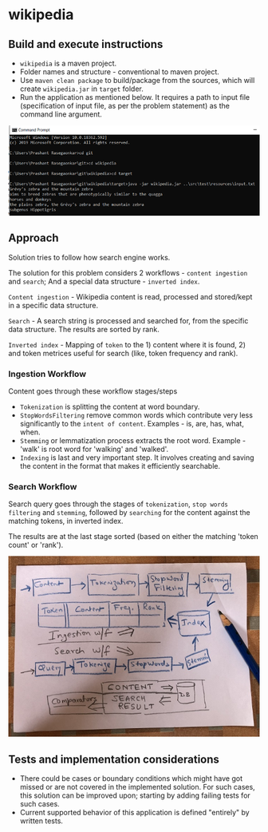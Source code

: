 # wikipedia

## Build and execute instructions
 - `wikipedia` is a maven project.
 - Folder names and structure - conventional to maven project.
 - Use `maven clean package` to build/package from the sources, which will create `wikipedia.jar` in `target` folder.
 - Run the application as mentioned below. It requires a path to input file (specification of input file, as per the problem statement) as the command line argument.

![alt text](https://raw.githubusercontent.com/prasegaonkar/wikipedia/master/execute.PNG) 
 

## Approach

Solution tries to follow how search engine works.

The solution for this problem considers 2 workflows - `content ingestion` and `search`; And a special data structure - `inverted index`.

`Content ingestion` - Wikipedia content is read, processed and stored/kept in a specific data structure.

`Search` - A search string is processed and searched for, from the specific data structure. The results are sorted by rank.

`Inverted index` - Mapping of `token` to the 1) content where it is found, 2) and token metrices useful for search (like, token frequency and rank). 


### Ingestion Workflow

Content goes through these workflow stages/steps 
 - `Tokenization` is splitting the content at word boundary.
 - `StopWordsFiltering` remove common words which contribute very less significantly to the `intent of content`. Examples - is, are, has, what, when. 
 - `Stemming` or lemmatization process extracts the root word. Example - 'walk' is root word for 'walking' and 'walked'.
 - `Indexing` is last and very important step. It involves creating and saving the content in the format that makes it efficiently searchable.


### Search Workflow
Search query goes through the stages of `tokenization`, `stop words filtering` and `stemming`, followed by `searching` for the content against the matching tokens, in inverted index. 

The results are at the last stage sorted (based on either the matching 'token count' or 'rank').

![alt text](https://raw.githubusercontent.com/prasegaonkar/wikipedia/master/IMG_1261.jpg)


## Tests and implementation considerations

 - There could be cases or boundary conditions which might have got missed or are not covered in the implemented solution. For such cases, this solution can be improved upon; starting by adding failing tests for such cases. 
 - Current supported behavior of this application is defined "entirely" by written tests.
